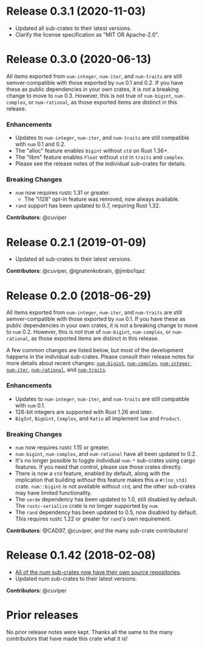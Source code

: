 # Release 0.3.1 (2020-11-03)

- Updated all sub-crates to their latest versions.
- Clarify the license specification as "MIT OR Apache-2.0".

# Release 0.3.0 (2020-06-13)

All items exported from `num-integer`, `num-iter`, and `num-traits` are still
semver-compatible with those exported by `num` 0.1 and 0.2.  If you have these
as public dependencies in your own crates, it is not a breaking change to move
to `num` 0.3.  However, this is not true of `num-bigint`, `num-complex`, or
`num-rational`, as those exported items are distinct in this release.

### Enhancements

- Updates to `num-integer`, `num-iter`, and `num-traits` are still compatible
  with `num` 0.1 and 0.2.
- The "alloc" feature enables `bigint` without `std` on Rust 1.36+.
- The "libm" feature enables `Float` without `std` in `traits` and `complex`.
- Please see the release notes of the individual sub-crates for details.

### Breaking Changes

- `num` now requires rustc 1.31 or greater.
  - The "i128" opt-in feature was removed, now always available.
- `rand` support has been updated to 0.7, requiring Rust 1.32.

**Contributors**: @cuviper

# Release 0.2.1 (2019-01-09)

- Updated all sub-crates to their latest versions.

**Contributors**: @cuviper, @ignatenkobrain, @jimbo1qaz

# Release 0.2.0 (2018-06-29)

All items exported from `num-integer`, `num-iter`, and `num-traits` are still
semver-compatible with those exported by `num` 0.1.  If you have these as public
dependencies in your own crates, it is not a breaking change to move to `num`
0.2.  However, this is not true of `num-bigint`, `num-complex`, or
`num-rational`, as those exported items are distinct in this release.

A few common changes are listed below, but most of the development happens in
the individual sub-crates.  Please consult their release notes for more details
about recent changes:
[`num-bigint`](https://github.com/rust-num/num-bigint/blob/master/RELEASES.md),
[`num-complex`](https://github.com/rust-num/num-complex/blob/master/RELEASES.md),
[`num-integer`](https://github.com/rust-num/num-integer/blob/master/RELEASES.md),
[`num-iter`](https://github.com/rust-num/num-iter/blob/master/RELEASES.md),
[`num-rational`](https://github.com/rust-num/num-rational/blob/master/RELEASES.md),
and [`num-traits`](https://github.com/rust-num/num-traits/blob/master/RELEASES.md).

### Enhancements

- Updates to `num-integer`, `num-iter`, and `num-traits` are still compatible
  with `num` 0.1.
- 128-bit integers are supported with Rust 1.26 and later.
- `BigInt`, `BigUint`, `Complex`, and `Ratio` all implement `Sum` and `Product`.

### Breaking Changes

- `num` now requires rustc 1.15 or greater.
- `num-bigint`, `num-complex`, and `num-rational` have all been updated to 0.2.
- It's no longer possible to toggle individual `num-*` sub-crates using cargo
  features.  If you need that control, please use those crates directly.
- There is now a `std` feature, enabled by default, along with the implication
  that building *without* this feature makes this a `#![no_std]` crate.
  `num::bigint` is not available without `std`, and the other sub-crates may
  have limited functionality.
- The `serde` dependency has been updated to 1.0, still disabled by default.
  The `rustc-serialize` crate is no longer supported by `num`.
- The `rand` dependency has been updated to 0.5, now disabled by default.  This
  requires rustc 1.22 or greater for `rand`'s own requirement.

**Contributors**: @CAD97, @cuviper, and the many sub-crate contributors!

# Release 0.1.42 (2018-02-08)

- [All of the num sub-crates now have their own source repositories][num-356].
- Updated num sub-crates to their latest versions.

**Contributors**: @cuviper

[num-356]: https://github.com/rust-num/num/pull/356


# Prior releases

No prior release notes were kept.  Thanks all the same to the many
contributors that have made this crate what it is!
